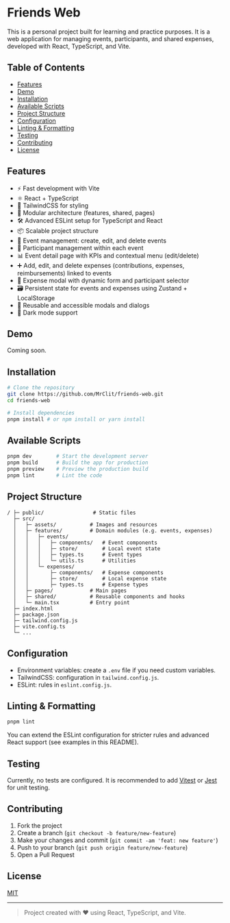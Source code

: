 # Friends Web

This is a personal project built for learning and practice purposes. It is a web application for managing events, participants, and shared expenses, developed with React, TypeScript, and Vite.

## Table of Contents
- [Features](#features)
- [Demo](#demo)
- [Installation](#installation)
- [Available Scripts](#available-scripts)
- [Project Structure](#project-structure)
- [Configuration](#configuration)
- [Linting & Formatting](#linting--formatting)
- [Testing](#testing)
- [Contributing](#contributing)
- [License](#license)

## Features
- ⚡️ Fast development with Vite
- ⚛️ React + TypeScript
- 🎨 TailwindCSS for styling
- 🧩 Modular architecture (features, shared, pages)
- 🛠️ Advanced ESLint setup for TypeScript and React
- 📦 Scalable project structure
- 👫 Event management: create, edit, and delete events
- 👥 Participant management within each event
- 📊 Event detail page with KPIs and contextual menu (edit/delete)
- ➕ Add, edit, and delete expenses (contributions, expenses, reimbursements) linked to events
- 💸 Expense modal with dynamic form and participant selector
- 🗃️ Persistent state for events and expenses using Zustand + LocalStorage
- 🧩 Reusable and accessible modals and dialogs
- 🌙 Dark mode support

## Demo
Coming soon.

## Installation

```bash
# Clone the repository
git clone https://github.com/MrClit/friends-web.git
cd friends-web

# Install dependencies
pnpm install # or npm install or yarn install
```

## Available Scripts

```bash
pnpm dev        # Start the development server
pnpm build      # Build the app for production
pnpm preview    # Preview the production build
pnpm lint       # Lint the code
```

## Project Structure

```
/ ├─ public/                # Static files
  ├─ src/
  │   ├─ assets/           # Images and resources
  │   ├─ features/         # Domain modules (e.g. events, expenses)
  │   │   ├─ events/
  │   │   │   ├─ components/   # Event components
  │   │   │   ├─ store/        # Local event state
  │   │   │   ├─ types.ts      # Event types
  │   │   │   └─ utils.ts      # Utilities
  │   │   └─ expenses/
  │   │       ├─ components/   # Expense components
  │   │       ├─ store/        # Local expense state
  │   │       ├─ types.ts      # Expense types
  │   ├─ pages/            # Main pages
  │   ├─ shared/           # Reusable components and hooks
  │   └─ main.tsx          # Entry point
  ├─ index.html
  ├─ package.json
  ├─ tailwind.config.js
  ├─ vite.config.ts
  └─ ...
```

## Configuration
- Environment variables: create a `.env` file if you need custom variables.
- TailwindCSS: configuration in `tailwind.config.js`.
- ESLint: rules in `eslint.config.js`.

## Linting & Formatting

```bash
pnpm lint
```

You can extend the ESLint configuration for stricter rules and advanced React support (see examples in this README).

## Testing
Currently, no tests are configured. It is recommended to add [Vitest](https://vitest.dev/) or [Jest](https://jestjs.io/) for unit testing.

## Contributing
1. Fork the project
2. Create a branch (`git checkout -b feature/new-feature`)
3. Make your changes and commit (`git commit -am 'feat: new feature'`)
4. Push to your branch (`git push origin feature/new-feature`)
5. Open a Pull Request

## License
[MIT](LICENSE)

---

> Project created with ❤️ using React, TypeScript, and Vite.
